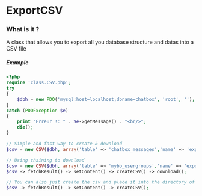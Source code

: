 # ExportCSV
### What is it ?
A class that allows you to export all you database structure and datas into a CSV file

##### Example
```php
<?php
require 'class.CSV.php';
try
{
    $dbh = new PDO('mysql:host=localhost;dbname=chatbox', 'root', '');
}
catch (PDOException $e)
{
    print "Erreur !: " . $e->getMessage() . "<br/>";
    die();
}

// Simple and fast way to create & download
$csv = new CSV($dbh, array('table' => 'chatbox_messages','name' => 'export_chatbox_messages', 'database' => 'chatbox', 'directory' => 'csv'));

// Using chaining to download
$csv = new CSV($dbh, array('table' => 'mybb_usergroups','name' => 'export_mybb_usergroup', 'database' => 'chatbox', 'directory' => 'csv'));
$csv -> fetchResult() -> setContent() -> createCSV() -> download();

// You can also just create the csv and place it into the directory of your choice
$csv -> fetchResult() -> setContent() -> createCSV();
```
